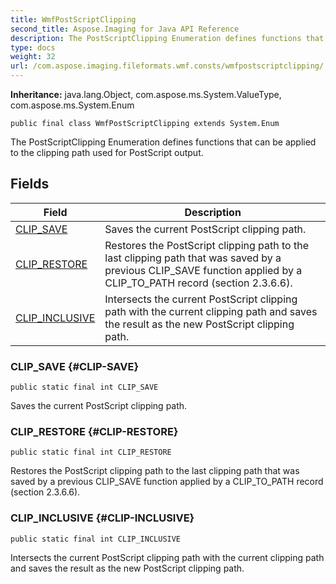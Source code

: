 ```yaml
---
title: WmfPostScriptClipping
second_title: Aspose.Imaging for Java API Reference
description: The PostScriptClipping Enumeration defines functions that can be applied to the clipping path used for PostScript output.
type: docs
weight: 32
url: /com.aspose.imaging.fileformats.wmf.consts/wmfpostscriptclipping/
---
```

**Inheritance:**
java.lang.Object, com.aspose.ms.System.ValueType, com.aspose.ms.System.Enum
```
public final class WmfPostScriptClipping extends System.Enum
```

The PostScriptClipping Enumeration defines functions that can be applied to the clipping path used for PostScript output.
## Fields

| Field | Description |
| --- | --- |
| [CLIP_SAVE](#CLIP-SAVE) | Saves the current PostScript clipping path. |
| [CLIP_RESTORE](#CLIP-RESTORE) | Restores the PostScript clipping path to the last clipping path that was saved by a previous CLIP\_SAVE function applied by a CLIP\_TO\_PATH record (section 2.3.6.6). |
| [CLIP_INCLUSIVE](#CLIP-INCLUSIVE) | Intersects the current PostScript clipping path with the current clipping path and saves the result as the new PostScript clipping path. |
### CLIP_SAVE {#CLIP-SAVE}
```
public static final int CLIP_SAVE
```


Saves the current PostScript clipping path.

### CLIP_RESTORE {#CLIP-RESTORE}
```
public static final int CLIP_RESTORE
```


Restores the PostScript clipping path to the last clipping path that was saved by a previous CLIP\_SAVE function applied by a CLIP\_TO\_PATH record (section 2.3.6.6).

### CLIP_INCLUSIVE {#CLIP-INCLUSIVE}
```
public static final int CLIP_INCLUSIVE
```


Intersects the current PostScript clipping path with the current clipping path and saves the result as the new PostScript clipping path.

